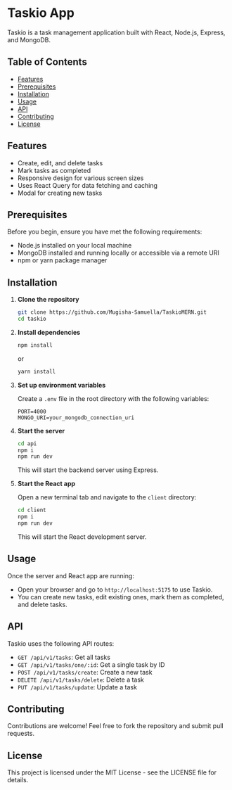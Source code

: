 # Taskio App

Taskio is a task management application built with React, Node.js, Express, and MongoDB.

## Table of Contents

- [Features](#features)
- [Prerequisites](#prerequisites)
- [Installation](#installation)
- [Usage](#usage)
- [API](#api)
- [Contributing](#contributing)
- [License](#license)

## Features

- Create, edit, and delete tasks
- Mark tasks as completed
- Responsive design for various screen sizes
- Uses React Query for data fetching and caching
- Modal for creating new tasks

## Prerequisites

Before you begin, ensure you have met the following requirements:

- Node.js installed on your local machine
- MongoDB installed and running locally or accessible via a remote URI
- npm or yarn package manager

## Installation

1. **Clone the repository**

   ```bash
   git clone https://github.com/Mugisha-Samuella/TaskioMERN.git
   cd taskio
   ```

2. **Install dependencies**

   ```bash
   npm install
   ```

   or

   ```bash
   yarn install
   ```

3. **Set up environment variables**

   Create a `.env` file in the root directory with the following variables:

   ```plaintext
   PORT=4000
   MONGO_URI=your_mongodb_connection_uri
   ```

4. **Start the server**

   ```bash
   cd api
   npm i
   npm run dev
   ```

   This will start the backend server using Express.

5. **Start the React app**

   Open a new terminal tab and navigate to the `client` directory:

   ```bash
   cd client
   npm i
   npm run dev
   ```

   This will start the React development server.

## Usage

Once the server and React app are running:

- Open your browser and go to `http://localhost:5175` to use Taskio.
- You can create new tasks, edit existing ones, mark them as completed, and delete tasks.

## API

Taskio uses the following API routes:

- `GET /api/v1/tasks`: Get all tasks
- `GET /api/v1/tasks/one/:id`: Get a single task by ID
- `POST /api/v1/tasks/create`: Create a new task
- `DELETE /api/v1/tasks/delete`: Delete a task
- `PUT /api/v1/tasks/update`: Update a task

## Contributing

Contributions are welcome! Feel free to fork the repository and submit pull requests.

## License

This project is licensed under the MIT License - see the LICENSE file for details.
